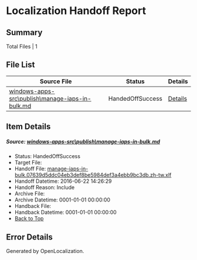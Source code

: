 # <a name='report-top'></a> Localization Handoff Report

## Summary
 Total Files | 1

## File List
 Source File | Status | Details 
 ----------- | ------ | ------- 
 [windows-apps-src\publish\manage-iaps-in-bulk.md](https://github.com/Microsoft/windows-apps/blob/39115f97ac491ea32d61719aeb74263d64858491/windows-apps-src/publish/manage-iaps-in-bulk.md) | HandedOffSuccess | [Details](#7c650f60b41756292cd6be64819af9e61a2829c83606)

## Item Details
##### <a name='7c650f60b41756292cd6be64819af9e61a2829c83606'></a> Source: [windows-apps-src\publish\manage-iaps-in-bulk.md](https://github.com/Microsoft/windows-apps/blob/39115f97ac491ea32d61719aeb74263d64858491/windows-apps-src/publish/manage-iaps-in-bulk.md)
* Status: HandedOffSuccess
* Target File: 
* Handoff File: [manage-iaps-in-bulk.07639d5ddc04eb3def8be5984def3a4ebb9bc3db.zh-tw.xlf](https://github.com/Microsoft/WDG.handoff/blob/e33f3da847bf36cec0550ca9b8559a902d0b5ca7/ol-handoff/Microsoft/windows-apps.zh-tw/master/manage-iaps-in-bulk.07639d5ddc04eb3def8be5984def3a4ebb9bc3db.zh-tw.xlf)
* Handoff Datetime: 2016-06-22 14:26:29
* Handoff Reason: Include
* Archive File: 
* Archive Datetime: 0001-01-01 00:00:00
* Handback File: 
* Handback Datetime: 0001-01-01 00:00:00
* [Back to Top](#report-top)


## Error Details

Generated by OpenLocalization.
